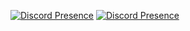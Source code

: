 [![Discord Presence](https://lanyard.cnrad.dev/api/1012710603602792478?borderRadius=5px&idleMessage=not%20doing%20anything)](https://discord.com/users/1012710603602792478)
[![Discord Presence](https://lanyard.cnrad.dev/api/1012710603602792478?borderRadius=5px&idleMessage=not%20doing%20anything&bg=a)](https://discord.com/users/1012710603602792478)
